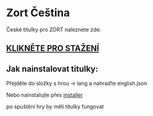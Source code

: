 # Zort Čeština
České titulky pro ZORT naleznete zde:

## [KLIKNĚTE PRO STAŽENÍ](https://github.com/Zapak69/zort-czech/blob/main/english.json)

## Jak nainstalovat titulky:

Přejděte do složky s hrou -> lang a nahraďte english.json

Nebo nainstalujte přes [installer](https://github.com/Zapak69/zort-czech/releases/download/Installer/Titulky.exe)

po spuštění hry by měli titulky fungovat

